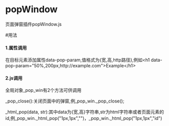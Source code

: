 # popWindow
页面弹窗插件popWindow.js

#用法
<h4>1.属性调用</h4>
  <p>在目标元素添加属性data-pop-param,值格式为{宽,高,http路径},例如&lt;h1 data-pop-param="50%,200px,http://example.com"&gt;Example&lt;/h1&gt;</p>
<h4>2.js调用</h4>
  <p>全局对象_pop_win有2个方法可供调用</p>
  <p>_pop_close():关闭页面中的弹窗,例_pop_win._pop_close();</p>
  <p>_html_pop(data, str):其中data为{宽,高}字符串,str为html字符串或者页面元素的id,例_pop_win._html_pop("1px,1px","<i></i>")，_pop_win._html_pop("1px,1px","id")</p>
